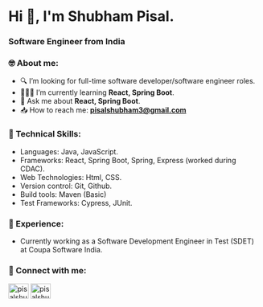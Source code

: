 # Hi 👋, I'm Shubham Pisal.

### Software Engineer from India

### 🤓 About me:

- 🔍 I’m looking for full-time software developer/software engineer roles.
- 👨🏻‍💻 I’m currently learning **React, Spring Boot**.
- 💬 Ask me about **React, Spring Boot**.
- 📥 How to reach me: **pisalshubham3@gmail.com**

### 🚀 Technical Skills:

- Languages: Java, JavaScript.
- Frameworks: React, Spring Boot, Spring, Express (worked during CDAC).
- Web Technologies: Html, CSS.
- Version control: Git, Github.
- Build tools: Maven (Basic)
- Test Frameworks: Cypress, JUnit.

### 💼 Experience:

- Currently working as a Software Development Engineer in Test (SDET) at Coupa Software India.

### 🤝 Connect with me:

<p align="left">
<a href="https://linkedin.com/in/pisalshubham" target="blank"><img align="center" src="https://raw.githubusercontent.com/rahuldkjain/github-profile-readme-generator/master/src/images/icons/Social/linked-in-alt.svg" alt="pisalshubham" height="30" width="40" /></a>
<a href="https://www.leetcode.com/pisalshubham3" target="blank"><img align="center" src="https://raw.githubusercontent.com/rahuldkjain/github-profile-readme-generator/master/src/images/icons/Social/leet-code.svg" alt="pisalshubham3" height="30" width="40" /></a>
</p>
